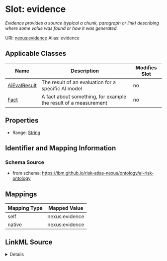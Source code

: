 

# Slot: evidence


_Evidence provides a source (typical a chunk, paragraph or link) describing where some value was found or how it was generated._





URI: [nexus:evidence](https://ibm.github.io/risk-atlas-nexus/ontology/evidence)
Alias: evidence

<!-- no inheritance hierarchy -->





## Applicable Classes

| Name | Description | Modifies Slot |
| --- | --- | --- |
| [AiEvalResult](AiEvalResult.md) | The result of an evaluation for a specific AI model |  no  |
| [Fact](Fact.md) | A fact about something, for example the result of a measurement |  no  |







## Properties

* Range: [String](String.md)





## Identifier and Mapping Information







### Schema Source


* from schema: https://ibm.github.io/risk-atlas-nexus/ontology/ai-risk-ontology




## Mappings

| Mapping Type | Mapped Value |
| ---  | ---  |
| self | nexus:evidence |
| native | nexus:evidence |




## LinkML Source

<details>
```yaml
name: evidence
description: Evidence provides a source (typical a chunk, paragraph or link) describing
  where some value was found or how it was generated.
from_schema: https://ibm.github.io/risk-atlas-nexus/ontology/ai-risk-ontology
rank: 1000
alias: evidence
domain_of:
- Fact
range: string

```
</details>
